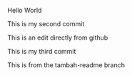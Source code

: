 Hello World

This is my second commit

This is an edit directly from github

This is my third commit

This is from the tambah-readme branch